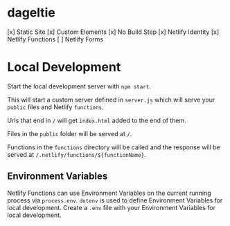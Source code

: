 # dageltie

[x] Static Site 
[x] Custom Elements
[x] No Build Step
[x] Netlify Identity
[x] Netlify Functions
[ ] Netlify Forms


# Local Development

Start the local development server with `npm start`.

This will start a custom server defined in `server.js` which will serve your `public` files and Netlify `functions`.

Urls that end in `/` will get `index.html` added to the end of them.

Files in the `public` folder will be served at `/`.

Functions in the `functions` directory will be called and the response will be served at `/.netlify/functions/${functionName}`.


## Environment Variables

Netlify Functions can use Environment Variables on the current running process via `process.env`.
`dotenv` is used to define Environment Variables for local development.
Create a `.env` file with your Environment Variables for local development.